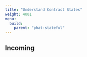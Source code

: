 ```yaml
---
title: "Understand Contract States"
weight: 4001
menu:
  build:
    parent: "phat-stateful"
---
```


## Incoming
